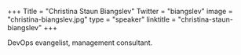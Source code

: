 +++
Title = "Christina Staun Biangslev"
Twitter = "biangslev"
image = "christina-biangslev.jpg"
type = "speaker"
linktitle = "christina-staun-biangslev"
+++

DevOps evangelist, management consultant.
